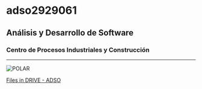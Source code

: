 # adso2929061
## Análisis y Desarrollo de Software
### Centro de Procesos Industriales y Construcción
---
![POLAR](https://pm1.aminoapps.com/6810/24eb654157df51fc42d1b50e203d8aaf75250e8cv2_00.jpg)

[Files in DRIVE - ADSO](https://tinyurl.com/4657t2vw)